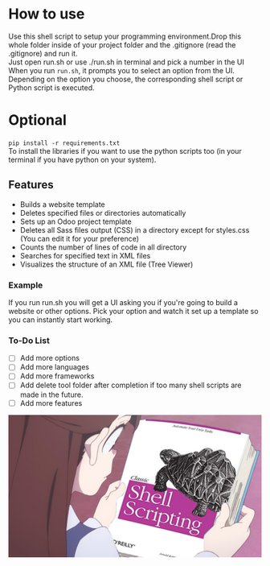 # How to use
Use this shell script to setup your programming environment.Drop this whole folder inside of your project folder and the .gitignore (read the .gitignore) and run it.
<br/>
Just open run.sh or use ./run.sh in terminal and pick a number in the UI
When you run `run.sh`, it prompts you to select an option from the UI. Depending on the option you choose, the corresponding shell script or Python script is executed.
<br/>
# Optional
`pip install -r requirements.txt`
<br/>
 To install the libraries if you want to use the python scripts too (in your terminal if you have python on your system).



## Features

- Builds a website template
- Deletes specified files or directories automatically
- Sets up an Odoo project template
- Deletes all Sass files output (CSS) in a directory except for styles.css (You can edit it for your preference)
- Counts the number of lines of code in all directory
- Searches for specified text in XML files
- Visualizes the structure of an XML file (Tree Viewer)

### Example

If you run run.sh you will get a UI asking you if you're going to build a website or other options.
Pick your option and watch it set up a template so you can instantly start working.

### To-Do List

- [ ] Add more options
- [ ] Add more languages
- [ ] Add more frameworks
- [ ] Add delete tool folder after completion if too many shell scripts are made in the future.
- [ ] Add more features

![alt text](/img_for_github/Akko_Kagari_Classic_Shell_Scripting.jpg)
